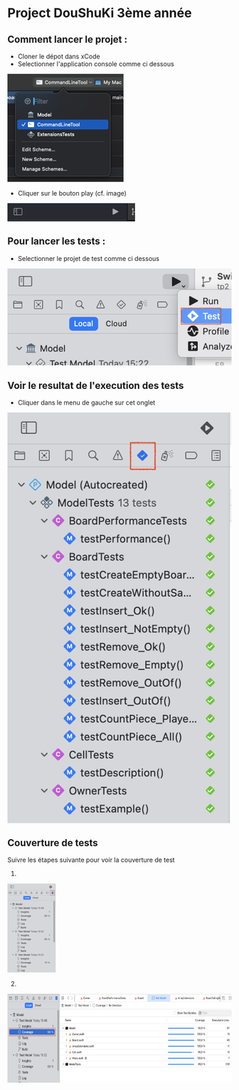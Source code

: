 # Project DouShuKi 3ème année

## Comment lancer le projet :

- Cloner le dépot dans xCode
- Selectionner l'application console comme ci dessous

<img src="./Image/SelectProject.png" height="auto" width="auto"/>

- Cliquer sur le bouton play (cf. image)

<img src="./Image/PlayButton.png" height="auto" width="auto"/>

## Pour lancer les tests :

- Selectionner le projet de test comme ci dessous

<img src="./Image/RunTest.png" height="auto" width="auto"/>


## Voir le resultat de l'execution des tests

- Cliquer dans le menu de gauche sur cet onglet

<img src="./Image/ResultTest.png" height="auto" width="auto"/>

## Couverture de tests

Suivre les étapes suivante pour voir la couverture de test

1)

<img src="./Image/Coverage%20report.png" height="200" width="auto"/>

2)

<img src="./Image/CoverageReport2.png" height="200" width="auto"/>
